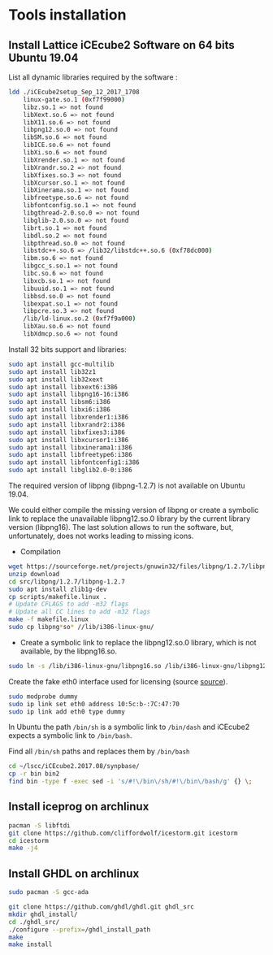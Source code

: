 # Tools installation #

## Install Lattice iCEcube2 Software on 64 bits Ubuntu 19.04 ##

List all dynamic libraries required by the software :

```bash
ldd ./iCEcube2setup_Sep_12_2017_1708
	linux-gate.so.1 (0xf7f99000)
	libz.so.1 => not found
	libXext.so.6 => not found
	libX11.so.6 => not found
	libpng12.so.0 => not found
	libSM.so.6 => not found
	libICE.so.6 => not found
	libXi.so.6 => not found
	libXrender.so.1 => not found
	libXrandr.so.2 => not found
	libXfixes.so.3 => not found
	libXcursor.so.1 => not found
	libXinerama.so.1 => not found
	libfreetype.so.6 => not found
	libfontconfig.so.1 => not found
	libgthread-2.0.so.0 => not found
	libglib-2.0.so.0 => not found
	librt.so.1 => not found
	libdl.so.2 => not found
	libpthread.so.0 => not found
	libstdc++.so.6 => /lib32/libstdc++.so.6 (0xf78dc000)
	libm.so.6 => not found
	libgcc_s.so.1 => not found
	libc.so.6 => not found
	libxcb.so.1 => not found
	libuuid.so.1 => not found
	libbsd.so.0 => not found
	libexpat.so.1 => not found
	libpcre.so.3 => not found
	/lib/ld-linux.so.2 (0xf7f9a000)
	libXau.so.6 => not found
	libXdmcp.so.6 => not found
```

Install 32 bits support and libraries: 
```bash
sudo apt install gcc-multilib
sudo apt install lib32z1
sudo apt install lib32xext
sudo apt install libxext6:i386
sudo apt install libpng16-16:i386
sudo apt install libsm6:i386
sudo apt install libxi6:i386
sudo apt install libxrender1:i386
sudo apt install libxrandr2:i386
sudo apt install libxfixes3:i386 
sudo apt install libxcursor1:i386
sudo apt install libxinerama1:i386
sudo apt install libfreetype6:i386
sudo apt install libfontconfig1:i386
sudo apt install libglib2.0-0:i386
```

The required version of libpng (libpng-1.2.7) is not available on Ubuntu 
19.04.

We could either compile the missing version of libpng or create a 
symbolic link to replace the unavailable libpng12.so.0 library by the 
current library version (libpng16). The last solution allows to run the 
software, but, unfortunately, does not works leading to missing icons.

* Compilation 

```bash
wget https://sourceforge.net/projects/gnuwin32/files/libpng/1.2.7/libpng-1.2.7-src.zip/download
unzip download
cd src/libpng/1.2.7/libpng-1.2.7
sudo apt install zlib1g-dev
cp scripts/makefile.linux .
# Update CFLAGS to add -m32 flags
# Update all CC lines to add -m32 flags
make -f makefile.linux
sudo cp libpng*so* //lib/i386-linux-gnu/

```

* Create a symbolic link to replace the libpng12.so.0 library, which is 
not available, by the libpng16.so.

```bash
sudo ln -s /lib/i386-linux-gnu/libpng16.so /lib/i386-linux-gnu/libpng12.so.0
```

Create the fake eth0 interface used for licensing (source [source](http://insanity4004.blogspot.com/2018/03/using-lattice-icecube2-software-on.html)).
```bash
sudo modprobe dummy
sudo ip link set eth0 address 10:5c:b-:7C:47:70
sudo ip link add eth0 type dummy
```

In Ubuntu the path `/bin/sh` is a symbolic link to `/bin/dash` and 
iCEcube2 expects a symbolic link to `/bin/bash`.

Find all `/bin/sh` paths and replaces them by `/bin/bash`
```bash
cd ~/lscc/iCEcube2.2017.08/synpbase/
cp -r bin bin2
find bin -type f -exec sed -i 's/#!\/bin\/sh/#!\/bin\/bash/g' {} \;
```

## Install iceprog on archlinux ##

```bash
pacman -S libftdi
git clone https://github.com/cliffordwolf/icestorm.git icestorm
cd icestorm
make -j4
```

## Install GHDL on archlinux ##

```bash
sudo pacman -S gcc-ada
```

```bash
git clone https://github.com/ghdl/ghdl.git ghdl_src
mkdir ghdl_install/
cd ./ghdl_src/
./configure --prefix=/ghdl_install_path
make
make install
```